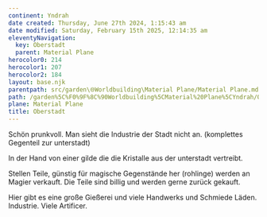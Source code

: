 ```yaml
---
continent: Yndrah
date created: Thursday, June 27th 2024, 1:15:43 am
date modified: Saturday, February 15th 2025, 12:14:35 am
eleventyNavigation:
  key: Oberstadt
  parent: Material Plane
herocolor0: 214
herocolor1: 207
herocolor2: 184
layout: base.njk
parentpath: src/garden\🌐Worldbuilding\Material Plane/Material Plane.md
path: /garden%5C%F0%9F%8C%90Worldbuilding%5CMaterial%20Plane%5CYndrah/Oberstadt/
plane: Material Plane
title: Oberstadt
---
```


Schön prunkvoll. Man sieht die Industrie der Stadt nicht an. (komplettes Gegenteil zur unterstadt)

In der Hand von einer gilde die die Kristalle aus der unterstadt vertreibt. 

Stellen Teile, günstig für magische Gegenstände her (rohlinge) werden an Magier verkauft. Die Teile sind billig und werden gerne zurück gekauft. 

Hier gibt es eine große Gießerei und viele Handwerks und Schmiede Läden. Industrie. Viele Artificer.